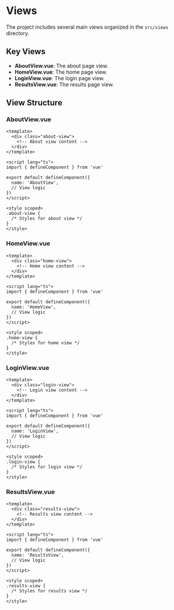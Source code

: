 # Views

The project includes several main views organized in the `src/views` directory.

## Key Views

- **AboutView.vue**: The about page view.
- **HomeView.vue**: The home page view.
- **LoginView.vue**: The login page view.
- **ResultsView.vue**: The results page view.

## View Structure

### AboutView.vue

```vue
<template>
  <div class="about-view">
    <!-- About view content -->
  </div>
</template>

<script lang="ts">
import { defineComponent } from 'vue'

export default defineComponent({
  name: 'AboutView',
  // View logic
})
</script>

<style scoped>
.about-view {
  /* Styles for about view */
}
</style>
```

### HomeView.vue

```vue
<template>
  <div class="home-view">
    <!-- Home view content -->
  </div>
</template>

<script lang="ts">
import { defineComponent } from 'vue'

export default defineComponent({
  name: 'HomeView',
  // View logic
})
</script>

<style scoped>
.home-view {
  /* Styles for home view */
}
</style>
```

### LoginView.vue

```vue
<template>
  <div class="login-view">
    <!-- Login view content -->
  </div>
</template>

<script lang="ts">
import { defineComponent } from 'vue'

export default defineComponent({
  name: 'LoginView',
  // View logic
})
</script>

<style scoped>
.login-view {
  /* Styles for login view */
}
</style>
```

### ResultsView.vue

```vue
<template>
  <div class="results-view">
    <!-- Results view content -->
  </div>
</template>

<script lang="ts">
import { defineComponent } from 'vue'

export default defineComponent({
  name: 'ResultsView',
  // View logic
})
</script>

<style scoped>
.results-view {
  /* Styles for results view */
}
</style>
